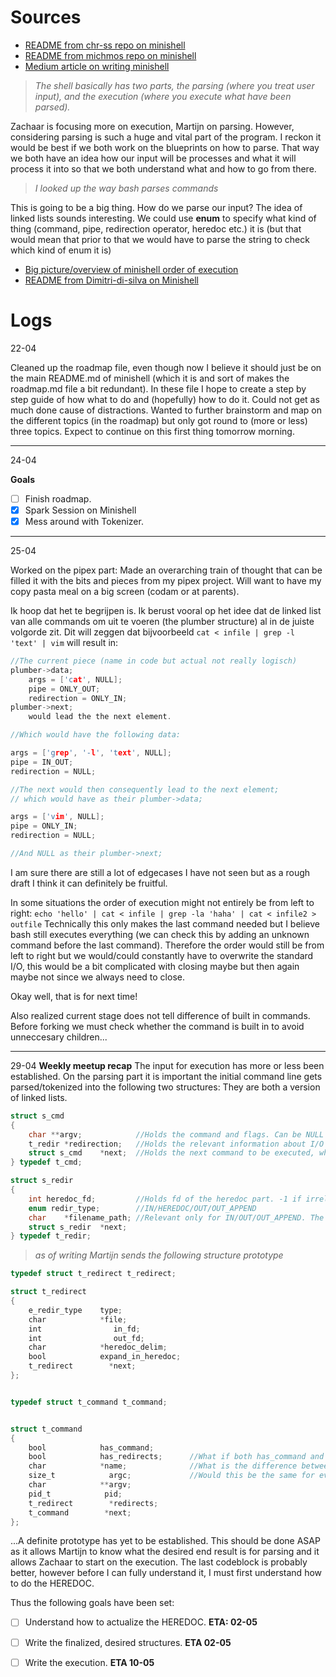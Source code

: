 # Sources
- [README from chr-ss repo on minishell](https://github.com/Chr-ss/minishell/blob/main/README.md)
- [README from michmos repo on minishell](https://github.com/michmos/42_minishell/blob/main/README.md)
- [Medium article on writing minishell](https://m4nnb3ll.medium.com/minishell-building-a-mini-bash-a-42-project-b55a10598218)

> *The shell basically has two parts, the parsing (where you treat user input), and the execution (where you execute what have been parsed).*

Zachaar is focusing more on execution, Martijn on parsing. However, considering parsing is such a huge and vital part of the program. I reckon it would be best if we both work on the blueprints on how to parse. That way we both have an idea how our input will be processes and what it will process it into so that we both understand what and how to go from there. 

> *I looked up the way bash parses commands*

This is going to be a big thing. How do we parse our input? The idea of linked lists sounds interesting. We could use **enum** to specify what kind of thing (command, pipe, redirection operator, heredoc etc.) it is (but that would mean that prior to that we would have to parse the string to check which kind of enum it is)
- [Big picture/overview of minishell order of execution](https://whimsical.com/minishell-architecture-big-picture-7b9N8PL3qHrddbs977mQ2J)
- [README from Dimitri-di-silva on Minishell](https://github.com/DimitriDaSilva/42_minishell?tab=readme-ov-file#1-extracting-information)


# Logs
22-04

Cleaned up the roadmap file, even though now I believe it should just be on the main README.md of minishell (which it is and sort of makes the roadmap.md file a bit redundant). In these file I hope to create a step by step guide of how what to do and (hopefully) how to do it. 
Could not get as much done cause of distractions. Wanted to further brainstorm and map on the different topics (in the roadmap) but only got round to (more or less) three topics. Expect to continue on this first thing tomorrow morning.

---
24-04

**Goals**

- [ ] Finish roadmap.
- [X] Spark Session on Minishell
- [X] Mess around with Tokenizer.

---
25-04

Worked on the pipex part:
Made an overarching train of thought that can be filled it with the bits and pieces from my pipex project.
Will want to have my copy pasta meal on a big screen (codam or at parents).

Ik hoop dat het te begrijpen is. Ik berust vooral op het idee dat de linked list van alle commands om uit te voeren (the plumber structure) al in de juiste volgorde zit. Dit will zeggen dat bijvoorbeeld `cat < infile | grep -l 'text' | vim` will result in:
```c
//The current piece (name in code but actual not really logisch)
plumber->data;
	args = ['cat', NULL];
	pipe = ONLY_OUT;
	redirection = ONLY_IN;
plumber->next;
	would lead the the next element.

//Which would have the following data:

args = ['grep', '-l', 'text', NULL];
pipe = IN_OUT;
redirection = NULL;

//The next would then consequently lead to the next element;
// which would have as their plumber->data;

args = ['vim', NULL];
pipe = ONLY_IN;
redirection = NULL;

//And NULL as their plumber->next;
```

I am sure there are still a lot of edgecases I have not seen but as a rough draft I think it can definitely be fruitful.

In some situations the order of execution might not entirely be from left to right:
`echo 'hello' | cat < infile | grep -la 'haha' | cat < infile2 > outfile`
Technically this only makes the last command needed but I believe bash still executes everything (we can check this by adding an unknown command before the last command). Therefore the order would still be from left to right but we would/could constantly have to overwrite the standard I/O, this would be a bit complicated with closing maybe but then again maybe not since we always need to close.

Okay well, that is for next time!

Also realized current stage does not tell difference of built in commands. Before forking we must check whether the command is built in to avoid unneccesary children...

---
29-04
**Weekly meetup recap**
The input for execution has more or less been established. 
On the parsing part it is important the initial command line gets parsed/tokenized into the following two structures:
They are both a version of linked lists.
```c
struct s_cmd
{
	char **argv; 			//Holds the command and flags. Can be NULL if no command is present (f/e "> out > out2" This will just create the file out and out2)
	t_redir	*redirection;	//Holds the relevant information about I/O operators. Again, NULL if not applicable.
	struct s_cmd	*next;	//Holds the next command to be executed, which can also be used for execution to notify a pipe must be created. (NULL if no other)
} typedef t_cmd;

struct s_redir
{
	int	heredoc_fd;			//Holds fd of the heredoc part. -1 if irrelevant.
	enum redir_type;		//IN/HEREDOC/OUT/OUT_APPEND
	char	*filename_path;	//Relevant only for IN/OUT/OUT_APPEND. The filename/path to be opened.
	struct s_redir	*next;
} typedef t_redir;
```
> *as of writing Martijn sends the following structure prototype*
```c
typedef struct t_redirect t_redirect;

struct t_redirect
{
    e_redir_type    type;
    char            *file;
    int                in_fd;
    int                out_fd;
    char            *heredoc_delim;
    bool            expand_in_heredoc;
    t_redirect        *next;
};


typedef struct t_command t_command;


struct t_command
{
    bool            has_command;
    bool            has_redirects;		//What if both has_command and has_redirects are false? Perhaps this should be handled in parsing and is not relevant for execution.
    char            *name;				//What is the difference between name and argv? Or is name just argv[0] for readability.
    size_t            argc;				//Would this be the same for every node in the list or is it the iterator? (i = 0, i = 1 , i = 2 etc..)
    char            **argv;
    pid_t            pid;
    t_redirect        *redirects;
    t_command        *next;
};
```

...A definite prototype has yet to be established. This should be done ASAP as it allows Martijn to know what the desired end result is for parsing and it allows Zachaar to start on the execution.
The last codeblock is probably better, however before I can fully understand it, I must first understand how to do the HEREDOC.

Thus the following goals have been set:
- [ ] Understand how to actualize the HEREDOC.  **ETA: 02-05**
- [ ] Write the finalized, desired structures.	**ETA 02-05**
- [ ] Write the execution.						**ETA 10-05**

